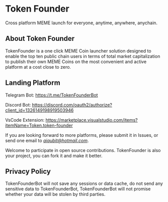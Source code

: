 # Token Founder

Cross platform MEME launch for everyone, anytime, anywhere, anychain.

## About Token Founder

TokenFounder is a one click MEME Coin launcher solution designed to enable the top ten public chain users in terms of total market capitalization to publish their own MEME Coins on the most convenient and active platform at a cost close to zero.

## Landing Platform

Telegram Bot: https://t.me/TokenFounderBot

Discord Bot: https://discord.com/oauth2/authorize?client_id=1326149198919503946

VsCode Extension: https://marketplace.visualstudio.com/items?itemName=Token.token-founder

If you are looking forward to more platforms, please submit it in Issues, or send one email to *aiqubit@hotmail.com*. 

Welcome to participate in open source contributions. TokenFounder is also your project, you can fork it and make it better.

## Privacy Policy

TokenFounderBot will not save any sessions or data cache, do not send any sensitive data to TokenFounderBot, TokenFounderBot will not promise whether your data will be stolen by third parties.
